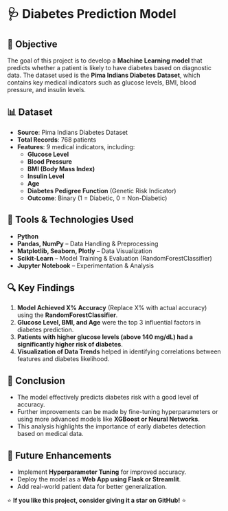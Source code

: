# 🩺 Diabetes Prediction Model

## 📌 Objective
The goal of this project is to develop a **Machine Learning model** that predicts whether a patient is likely to have diabetes based on diagnostic data. The dataset used is the **Pima Indians Diabetes Dataset**, which contains key medical indicators such as glucose levels, BMI, blood pressure, and insulin levels.

## 📊 Dataset
- **Source**: Pima Indians Diabetes Dataset
- **Total Records**: 768 patients
- **Features**: 9 medical indicators, including:
  - **Glucose Level**
  - **Blood Pressure**
  - **BMI (Body Mass Index)**
  - **Insulin Level**
  - **Age**
  - **Diabetes Pedigree Function** (Genetic Risk Indicator)
  - **Outcome**: Binary (1 = Diabetic, 0 = Non-Diabetic)

## 🚀 Tools & Technologies Used
- **Python**
- **Pandas, NumPy** – Data Handling & Preprocessing
- **Matplotlib, Seaborn, Plotly** – Data Visualization
- **Scikit-Learn** – Model Training & Evaluation (RandomForestClassifier)
- **Jupyter Notebook** – Experimentation & Analysis

## 🔍 Key Findings
1. **Model Achieved X% Accuracy** (Replace X% with actual accuracy) using the **RandomForestClassifier**.
2. **Glucose Level, BMI, and Age** were the top 3 influential factors in diabetes prediction.
3. **Patients with higher glucose levels (above 140 mg/dL) had a significantly higher risk of diabetes**.
4. **Visualization of Data Trends** helped in identifying correlations between features and diabetes likelihood.

## 🎯 Conclusion
- The model effectively predicts diabetes risk with a good level of accuracy.
- Further improvements can be made by fine-tuning hyperparameters or using more advanced models like **XGBoost or Neural Networks**.
- This analysis highlights the importance of early diabetes detection based on medical data.

## 🔧 Future Enhancements
- Implement **Hyperparameter Tuning** for improved accuracy.
- Deploy the model as a **Web App using Flask or Streamlit**.
- Add real-world patient data for better generalization.

⭐ **If you like this project, consider giving it a star on GitHub!** ⭐
